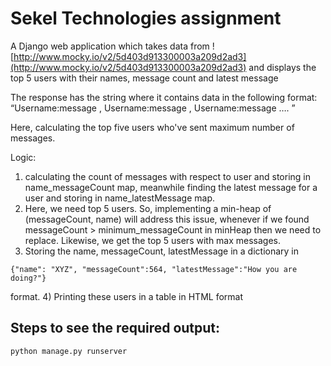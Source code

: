 # Sekel Technologies assignment

A Django web application which takes data from ![http://www.mocky.io/v2/5d403d913300003a209d2ad3](http://www.mocky.io/v2/5d403d913300003a209d2ad3)
and displays the top 5 users with their names, message count and latest message


The response has the string where it contains data in the following format:
“Username:message , Username:message , Username:message …. ”

Here, calculating the top five users who've sent maximum number of messages. 

Logic:
1) calculating the count of messages with respect to user and storing in 
name_messageCount map, meanwhile finding the latest message for a user
and storing in name_latestMessage map.
2) Here, we need top 5 users. So, implementing a min-heap of (messageCount, name) will address this issue, whenever if we found messageCount > minimum_messageCount in 
minHeap then we need to replace. Likewise, we get the top 5 users with max messages.
3) Storing the name, messageCount, latestMessage in a dictionary in 
```
{"name": "XYZ", "messageCount":564, "latestMessage":"How you are doing?"} 
```
format.
4) Printing these users in a table in HTML format


## Steps to see the required output:

```
python manage.py runserver
```



